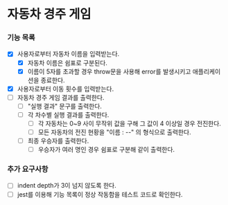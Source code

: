 # 자동차 경주 게임
### 기능 목록
 - [x] 사용자로부터 자동차 이름을 입력받는다.
   - [x] 자동차 이름은 쉼표로 구분된다.
   - [x] 이름이 5자를 초과할 경우 throw문을 사용해 error를 발생시키고 애플리케이션을 종료한다.
 - [x] 사용자로부터 이동 횟수를 입력받는다.
 - [ ] 자동차 경주 게임 결과를 출력한다.
   - [ ] "실행 결과" 문구를 출력한다.
   - [ ] 각 차수별 실행 결과를 출력한다.
     - [ ] 각 자동차는 0~9 사이 무작위 값을 구해 그 값이 4 이상일 경우 전진한다.
     - [ ] 모든 자동차의 전진 현황을 "이름 : --" 의 형식으로 출력한다.
   - [ ] 최종 우승자를 출력한다.
     - [ ] 우승자가 여러 명인 경우 쉼표로 구분해 같이 출력한다.

### 추가 요구사항
 - [ ] indent depth가 3이 넘지 않도록 한다.
 - [ ] jest를 이용해 기능 목록이 정상 작동함을 테스트 코드로 확인한다.
